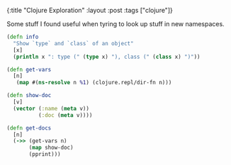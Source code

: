 
{:title "Clojure Exploration" :layout :post :tags ["clojure"]}

Some stuff I found useful when tyring to look up stuff in new namespaces.

```clojure
(defn info
  "Show `type` and `class` of an object"
  [x]
  (println x ": type (" (type x) "), class (" (class x) ")"))

(defn get-vars
  [n]
   (map #(ns-resolve n %1) (clojure.repl/dir-fn n)))

(defn show-doc
  [v]
  (vector (:name (meta v))
          (:doc (meta v))))

(defn get-docs
  [n]
  (->> (get-vars n)
       (map show-doc)
       (pprint)))
```

